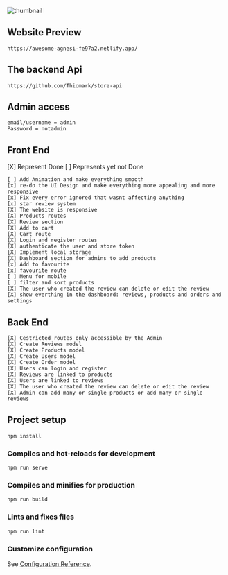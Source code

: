 ![thumbnail](https://res.cloudinary.com/thiomark/image/upload/v1673444417/portfolio/Shine_Store_thubnail.jpg)

## Website Preview

```
https://awesome-agnesi-fe97a2.netlify.app/
```

## The backend Api

```
https://github.com/Thiomark/store-api
```

## Admin access

```
email/username = admin
Password = notadmin
```

## Front End

[X] Represent Done [ ] Represents yet not Done

```
[ ] Add Animation and make everything smooth
[x] re-do the UI Design and make everything more appealing and more responsive
[x] Fix every error ignored that wasnt affecting anything
[x] star review system
[X] The website is responsive
[X] Products routes
[X] Review section
[X] Add to cart
[X] Cart route
[X] Login and register routes
[X] authenticate the user and store token
[X] Implement local storage
[X] Dashboard section for admins to add products
[x] Add to favourite
[x] favourite route
[ ] Menu for mobile
[ ] filter and sort products
[X] The user who created the review can delete or edit the review
[X] show everthing in the dashboard: reviews, products and orders and settings

```

## Back End

```
[X] Cestricted routes only accessible by the Admin
[X] Create Reviews model
[X] Create Products model
[X] Create Users model
[X] Create Order model
[X] Users can login and register
[X] Reviews are linked to products
[X] Users are linked to reviews
[X] The user who created the review can delete or edit the review
[X] Admin can add many or single products or add many or single reviews

```

## Project setup

```
npm install
```

### Compiles and hot-reloads for development

```
npm run serve
```

### Compiles and minifies for production

```
npm run build
```

### Lints and fixes files

```
npm run lint
```

### Customize configuration

See [Configuration Reference](https://cli.vuejs.org/config/).
